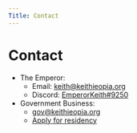 ```yaml
---
Title: Contact
---
```


# Contact

- The Emperor:
  - Email: [keith@keithieopia.org](mailto:keith@keithieopia.org)
  - Discord: [EmperorKeith#9250](//discordapp.com/users/1054899034302709770)
- Government Business:
  - [gov@keithieopia.org](gov@keithieopia.org)
  - [Apply for residency](http://forms.gle/jiUQK36MqV7GAG7g9)
